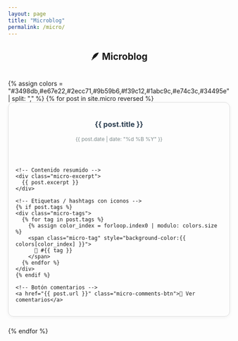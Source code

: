 ```yaml
---
layout: page
title: "Microblog"
permalink: /micro/
---
```


<h2 style="margin-bottom:2rem; text-align:center;">🪶 Microblog</h2>

<div class="micro-feed">
{% assign colors = "#3498db,#e67e22,#2ecc71,#9b59b6,#f39c12,#1abc9c,#e74c3c,#34495e" | split: "," %}
{% for post in site.micro reversed %}
  <div class="micro-card">
    <!-- Cabecera -->
    <header>
      <h3><a href="{{ post.url }}">{{ post.title }}</a></h3>
      <p class="micro-date">{{ post.date | date: "%d %B %Y" }}</p>
    </header>

    <!-- Contenido resumido -->
    <div class="micro-excerpt">
      {{ post.excerpt }}
    </div>

    <!-- Etiquetas / hashtags con iconos -->
    {% if post.tags %}
    <div class="micro-tags">
      {% for tag in post.tags %}
        {% assign color_index = forloop.index0 | modulo: colors.size %}
        <span class="micro-tag" style="background-color:{{ colors[color_index] }}">
          🔹 #{{ tag }}
        </span>
      {% endfor %}
    </div>
    {% endif %}

    <!-- Botón comentarios -->
    <a href="{{ post.url }}" class="micro-comments-btn">💬 Ver comentarios</a>
  </div>
{% endfor %}
</div>

<!-- Estilos CSS -->
<style>
.micro-feed {
  max-width: 700px;
  margin: 0 auto;
}
.micro-card {
  border:1px solid #ddd;
  border-radius:12px;
  padding:1rem;
  margin-bottom:1.5rem;
  box-shadow:0 2px 8px rgba(0,0,0,0.05);
  transition: all 0.3s ease;
}
.micro-card:hover {
  box-shadow:0 6px 18px rgba(0,0,0,0.15);
  transform: translateY(-2px);
}
.micro-card h3 a {
  text-decoration:none;
  color:#2c3e50;
  transition: color 0.2s;
}
.micro-card h3 a:hover {
  color:#e67e22;
}
.micro-date {
  font-size:0.85em;
  color:#7f8c8d;
  margin-top:0.2rem;
}
.micro-excerpt {
  margin:0.5rem 0;
  line-height:1.5;
  color:#2c3e50;
}
.micro-tags {
  margin-bottom:0.5rem;
}
.micro-tag {
  display:inline-block;
  padding:0.2rem 0.6rem;
  border-radius:5px;
  font-size:0.8em;
  color:#fff;
  margin-right:0.3rem;
  margin-bottom:0.3rem;
  transition: transform 0.2s, box-shadow 0.2s;
  cursor:default;
}
.micro-tag:hover {
  transform: translateY(-2px);
  box-shadow:0 2px 6px rgba(0,0,0,0.15);
}
.micro-comments-btn {
  display:inline-block;
  padding:0.4rem 0.8rem;
  background-color:#3498db;
  color:#fff;
  border-radius:6px;
  text-decoration:none;
  font-weight:bold;
  transition: background-color 0.2s, transform 0.2s;
}
.micro-comments-btn:hover {
  background-color:#2980b9;
  transform: translateY(-1px);
}
@media(max-width:600px){
  .micro-card {
    padding:0.8rem;
  }
  .micro-tags {
    display:flex;
    flex-wrap:wrap;
  }
}
</style>

